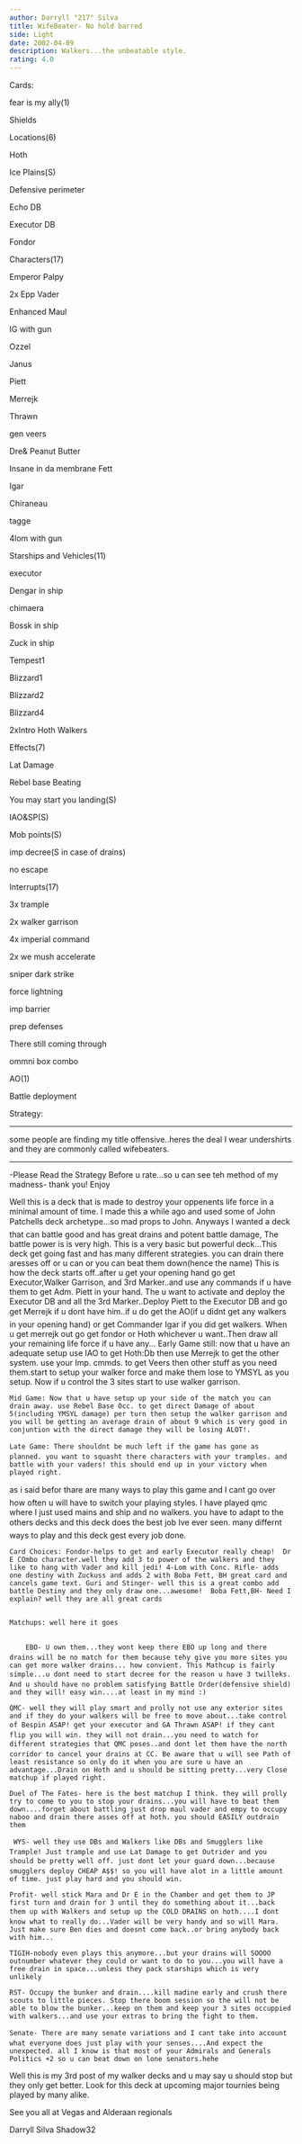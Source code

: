 ```yaml
---
author: Darryll "217" Silva
title: WifeBeater- No hold barred
side: Light
date: 2002-04-09
description: Walkers...the unbeatable style.
rating: 4.0
---
```

Cards: 

fear is my ally(1)
  Shields

Locations(6)
   Hoth
   Ice Plains(S)
   Defensive perimeter
   Echo DB
   Executor DB
   Fondor

Characters(17)
   Emperor Palpy
   2x Epp Vader
   Enhanced Maul
   IG with gun
   Ozzel
   Janus
   Piett
   Merrejk
   Thrawn
   gen veers
   Dre& Peanut Butter
   Insane in da membrane Fett
   Igar
   Chiraneau
   tagge
   4lom with gun

Starships and Vehicles(11)
   executor
   Dengar in ship
   chimaera
   Bossk in ship
   Zuck in ship
   Tempest1
   Blizzard1
   Blizzard2
   Blizzard4
   2xIntro Hoth Walkers

Effects(7)
   Lat Damage
   Rebel base Beating
   You may start you landing(S)
   IAO&SP(S)
   Mob points(S)
   imp decree(S in case of drains)
   no escape

Interrupts(17)
   3x trample
   2x walker garrison
   4x imperial command
   2x we mush accelerate
   sniper dark strike
   force lightning
   imp barrier
   prep defenses
   There still coming through
   ommni box combo

AO(1)
   Battle deployment


Strategy: 

*************************
some people are finding my title offensive..heres the deal I wear undershirts and they are commonly called wifebeaters.
***************************

-Please Read the Strategy Before  u rate...so u can see teh method of my madness- thank you! Enjoy
Well this is a deck that is made to destroy your oppenents life force in a minimal amount of time. I made this a while ago and used some of John Patchells deck archetype...so mad props to John. Anyways I wanted a deck that can battle good and has great drains and potent battle damage, The battle power is is very high. This is a very basic but powerful deck...This deck get going fast and has many different strategies. you can drain there aresses off or u can or you can beat them down(hence the name)	This is how the deck starts off..after u get your opening hand go get Executor,Walker Garrison, and 3rd Marker..and use any commands if u have them to get Adm. Piett in your hand. The u want to activate and deploy the Executor DB and all the 3rd Marker..Deploy Piett to the Executor DB and go get Merrejk if u dont have him..if u do get the AO(if u didnt get any walkers in your opening hand) or get Commander Igar if you did get walkers. When u get merrejk out go get fondor or Hoth whichever u want..Then draw all your remaining life force if u have any... Early Game still: now that u have an adequate setup use IAO to get Hoth:Db then use Merrejk to get the other system. use your Imp. cmmds. to get Veers then other stuff as you need them.start to setup your walker force and make them lose to YMSYL as you setup. Now if u control the 3 sites start to use walker garrison.
	Mid Game: Now that u have setup up your side of the match you can drain away. use Rebel Base Occ. to get direct Damage of about 5(including YMSYL damage) per turn then setup the walker garrison and you will be getting an average drain of about 9 which is very good in conjuntion with the direct damage they will be losing ALOT!.
	Late Game: There shouldnt be much left if the game has gone as planned. you want to squasht there characters with your tramples. and battle with your vaders! this should end up in your victory when played right.

as i said befor thare are many ways to play this game and I cant go over how often u will have to switch your playing styles. I have played qmc where I just used mains and ship and no walkers. you have to adapt to the others decks and this deck does the best job Ive ever seen. many differnt ways to play and this deck gest every job done.


	Card Choices: Fondor-helps to get and early Executor really cheap!  Dr E COmbo character.well they add 3 to power of the walkers and they like to hang with Vader and kill jedi! 4-Lom with Conc. Rifle- adds one destiny with Zuckuss and adds 2 with Boba Fett, BH great card and cancels game text. Guri and Stinger- well this is a great combo add battle Destiny and they only draw one...awesome!  Boba Fett,BH- Need I explain? well they are all great cards

	Matchups: well here it goes

        EBO- U own them...they wont keep there EBO up long and there drains will be no match for them because tehy give you more sites you can get more walker drains... how convient. This Mathcup is fairly simple...u dont need to start decree for the reason u have 3 twilleks. And u should have no problem satisfying Battle Order(defensive shield) and they will! easy win....at least in my mind :)
	QMC- well they will play smart and prolly not use any exterior sites and if they do your walkers will be free to move about...take control of Bespin ASAP! get your executor and GA Thrawn ASAP! if they cant flip you will win. they will not drain...you need to watch for different strategies that QMC poses..and dont let them have the north corridor to cancel your drains at CC. Be aware that u will see Path of least resistance so only do it when you are sure u have an advantage...Drain on Hoth and u should be sitting pretty...very Close matchup if played right.
	Duel of The Fates- here is the best matchup I think. they will prolly try to come to you to stop your drains...you will have to beat them down....forget about battling just drop maul vader and empy to occupy naboo and drain there asses off at hoth. you should EASILY outdrain them
     WYS- well they use DBs and Walkers like DBs and Smugglers like Trample! Just trample and use Lat Damage to get Outrider and you should be pretty well off. just dont let your guard down...because smugglers deploy CHEAP A$$! so you will have alot in a little amount of time. just play hard and you should win.
	Profit- well stick Mara and Dr E in the Chamber and get them to JP first turn and drain for 3 until they do something about it...back them up with Walkers and setup up the COLD DRAINS on hoth....I dont know what to really do...Vader will be very handy and so will Mara. Just make sure Ben dies and doesnt come back..or bring anybody back with him...
	TIGIH-nobody even plays this anymore...but your drains will SOOOO outnumber whatever they could or want to do to you...you will have a free drain in space...unless they pack starships which is very unlikely
	RST- Occupy the bunker and drain....kill madine early and crush there scouts to little pieces. Stop there boom session so the will not be able to blow the bunker...keep on them and keep your 3 sites occuppied with walkers...and use your extras to bring the fight to them.
	Senate- There are many senate variations and I cant take into account what everyone does just play with your senses....And expect the unexpected. all I know is that most of your Admirals and Generals Politics +2 so u can beat down on lone senators.hehe

Well this is my 3rd post of my walker decks and u may say u should stop but they only get better. Look for this deck at upcoming major tournies being played by many alike. 
See you all at Vegas and Alderaan regionals
Darryll Silva Shadow32  